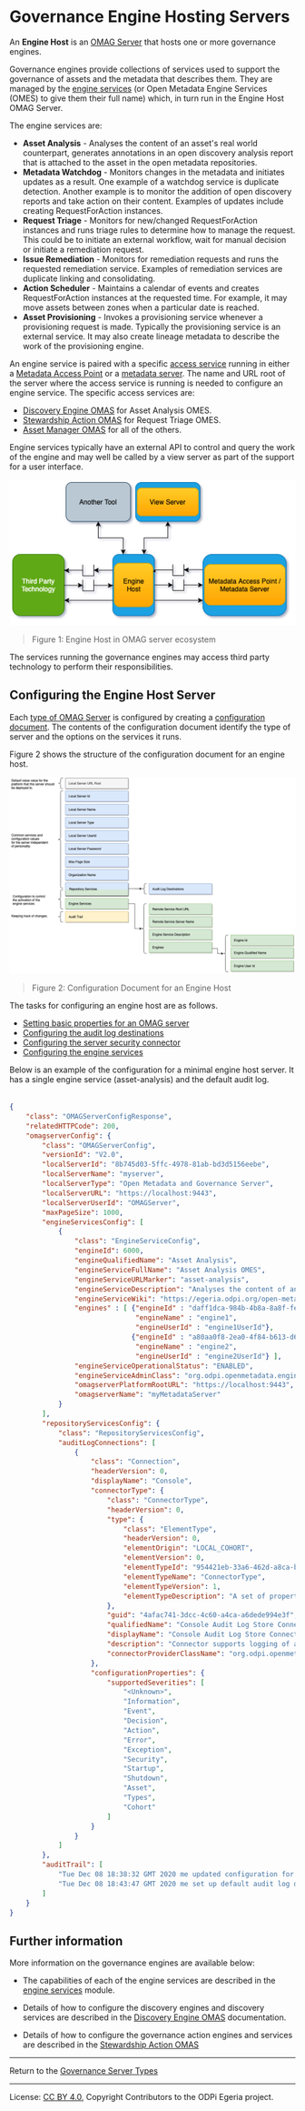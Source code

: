 <!-- SPDX-License-Identifier: CC-BY-4.0 -->
<!-- Copyright Contributors to the ODPi Egeria project 2020. -->

# Governance Engine Hosting Servers

An **Engine Host** is an [OMAG Server](omag-server.md) that hosts one or more governance engines.

Governance engines provide collections of services used to support the governance of assets and the metadata
that describes them.  They are managed by the [engine services](../../../engine-services) (or Open Metadata Engine Services (OMES)
to give them their full name) which, in turn run in the Engine Host OMAG Server.

The engine services are:

* **Asset Analysis** - Analyses the content of an asset's real world counterpart, generates annotations
                   in an open discovery analysis report that is attached to the asset in the open metadata repositories.
* **Metadata Watchdog** - Monitors changes in the metadata and initiates updates as a result.  One example of a
                      watchdog service is duplicate detection. Another example is to monitor the addition of
                      open discovery reports and take action on their content.  Examples of updates include
                      creating RequestForAction instances.  
* **Request Triage** - Monitors for new/changed RequestForAction instances and runs triage rules to determine
                   how to manage the request.  This could be to initiate an external workflow, wait for manual
                   decision or initiate a remediation request.
* **Issue Remediation** - Monitors for remediation requests and runs the requested remediation service.
                      Examples of remediation services are duplicate linking and consolidating.
* **Action Scheduler** - Maintains a calendar of events and creates RequestForAction instances at the requested
                     time.  For example, it may move assets between zones when a particular date is reached.
* **Asset Provisioning** - Invokes a provisioning service whenever a provisioning request is made.  Typically the
                       provisioning service is an external service.  It may also create lineage metadata to
                       describe the work of the provisioning engine.                

An engine service is paired with a specific [access service](../../../access-services) running in either a 
[Metadata Access Point](metadata-access-point.md) or a [metadata server](metadata-server.md).
The name and URL root of the server where the access service is running
is needed to configure an engine service.  The specific access services
are:

* [Discovery Engine OMAS](../../../access-services/discovery-engine) for Asset Analysis OMES.
* [Stewardship Action OMAS](../../../access-services/stewardship-action) for Request Triage OMES.
* [Asset Manager OMAS](../../../access-services/asset-manager) for all of the others.

Engine services typically have an external API to control and query the work of the engine
and may well be called by a view server as part of the support for a user interface.


![Figure 1](engine-host.png#pagewidth)
> Figure 1: Engine Host in OMAG server ecosystem


The services running the governance engines may access third party technology to
perform their responsibilities.


## Configuring the Engine Host Server


Each [type of OMAG Server](omag-server.md) is configured by creating
a [configuration document](configuration-document.md).  The contents
of the configuration document identify the type of server and
the options on the services it runs.

Figure 2 shows the structure of the configuration document for an engine host.

![Figure 2](engine-host-config.png#pagewidth)
> Figure 2: Configuration Document for an Engine Host

The tasks for configuring an engine host are as follows.

* [Setting basic properties for an OMAG server](../user/configuring-omag-server-basic-properties.md)
* [Configuring the audit log destinations](../user/configuring-the-audit-log.md)
* [Configuring the server security connector](../user/configuring-the-server-security-connector.md)
* [Configuring the engine services](../user/configuring-the-engine-services.md)

Below is an example of the configuration for a minimal engine host server.  It has
a single engine service (asset-analysis) and the default audit log.

```json

{
    "class": "OMAGServerConfigResponse",
    "relatedHTTPCode": 200,
    "omagserverConfig": {
        "class": "OMAGServerConfig",
        "versionId": "V2.0",
        "localServerId": "8b745d03-5ffc-4978-81ab-bd3d5156eebe",
        "localServerName": "myserver",
        "localServerType": "Open Metadata and Governance Server",
        "localServerURL": "https://localhost:9443",
        "localServerUserId": "OMAGServer",
        "maxPageSize": 1000,
        "engineServicesConfig": [
            {
                "class": "EngineServiceConfig",
                "engineId": 6000,
                "engineQualifiedName": "Asset Analysis",
                "engineServiceFullName": "Asset Analysis OMES",
                "engineServiceURLMarker": "asset-analysis",
                "engineServiceDescription": "Analyses the content of an asset's real world counterpart, generates annotations in an open discovery report that is attached to the asset in the open metadata repositories .",
                "engineServiceWiki": "https://egeria.odpi.org/open-metadata-implementation/engine-services/asset-analysis/",
                "engines" : [ {"engineId" : "daff1dca-984b-4b8a-8a8f-febaf72b82a8",
                               "engineName" : "engine1", 
                               "engineUserId" : "engine1UserId"},
                              {"engineId" : "a80aa0f8-2ea0-4f84-b613-d68becba2693",
                               "engineName" : "engine2", 
                               "engineUserId" : "engine2UserId"} ],
                "engineServiceOperationalStatus": "ENABLED",
                "engineServiceAdminClass": "org.odpi.openmetadata.engineservices.assetanalysis.admin.AssetAnalysisAdmin",
                "omagserverPlatformRootURL": "https://localhost:9443",
                "omagserverName": "myMetadataServer"
            }
        ],
        "repositoryServicesConfig": {
            "class": "RepositoryServicesConfig",
            "auditLogConnections": [
                {
                    "class": "Connection",
                    "headerVersion": 0,
                    "displayName": "Console",
                    "connectorType": {
                        "class": "ConnectorType",
                        "headerVersion": 0,
                        "type": {
                            "class": "ElementType",
                            "headerVersion": 0,
                            "elementOrigin": "LOCAL_COHORT",
                            "elementVersion": 0,
                            "elementTypeId": "954421eb-33a6-462d-a8ca-b5709a1bd0d4",
                            "elementTypeName": "ConnectorType",
                            "elementTypeVersion": 1,
                            "elementTypeDescription": "A set of properties describing a type of connector."
                        },
                        "guid": "4afac741-3dcc-4c60-a4ca-a6dede994e3f",
                        "qualifiedName": "Console Audit Log Store Connector",
                        "displayName": "Console Audit Log Store Connector",
                        "description": "Connector supports logging of audit log messages to stdout.",
                        "connectorProviderClassName": "org.odpi.openmetadata.adapters.repositoryservices.auditlogstore.console.ConsoleAuditLogStoreProvider"
                    },
                    "configurationProperties": {
                        "supportedSeverities": [
                            "<Unknown>",
                            "Information",
                            "Event",
                            "Decision",
                            "Action",
                            "Error",
                            "Exception",
                            "Security",
                            "Startup",
                            "Shutdown",
                            "Asset",
                            "Types",
                            "Cohort"
                        ]
                    }
                }
            ]
        },
        "auditTrail": [
            "Tue Dec 08 18:38:32 GMT 2020 me updated configuration for engine service asset-analysis.",
            "Tue Dec 08 18:43:47 GMT 2020 me set up default audit log destinations."
        ]
    }
}

```

## Further information

More information on the governance engines are available below:

* The capabilities of each of the engine
services are described in the [engine services](../../../engine-services) module.

* Details of how to configure the discovery engines and discovery services are 
  described in the [Discovery Engine OMAS](../../../access-services/discovery-engine) documentation.
  
* Details of how to configure the governance action engines and services are
  described in the [Stewardship Action OMAS](../../../access-services/stewardship-action)  

----
Return to the [Governance Server Types](governance-server-types.md)

----
License: [CC BY 4.0](https://creativecommons.org/licenses/by/4.0/),
Copyright Contributors to the ODPi Egeria project.